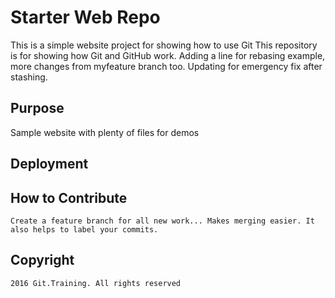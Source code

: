 # Starter Web Repo

This is a simple website project for showing how to use Git 
This repository is for showing how Git and GitHub work.
Adding a line for rebasing example,
more changes from myfeature branch too. Updating for emergency fix after stashing.


## Purpose

Sample website with plenty of files for demos

## Deployment

## How to Contribute

	Create a feature branch for all new work... Makes merging easier. It also helps to label your commits.

## Copyright
	2016 Git.Training. All rights reserved
